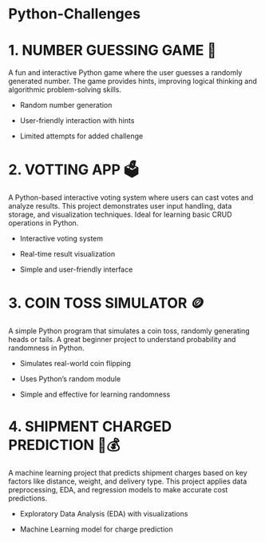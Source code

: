 # Python-Challenges

# 1.	NUMBER GUESSING GAME 🎲
   
A fun and interactive Python game where the user guesses a randomly generated number. The game provides hints, improving logical thinking and algorithmic problem-solving skills.

* Random number generation

* User-friendly interaction with hints

* Limited attempts for added challenge


# 2.	VOTTING APP 🗳️
   
A Python-based interactive voting system where users can cast votes and analyze results. This project demonstrates user input handling, data storage, and visualization techniques. Ideal for learning basic CRUD operations in Python.

* Interactive voting system

* Real-time result visualization

* Simple and user-friendly interface


# 3.	COIN TOSS SIMULATOR 🪙
   
A simple Python program that simulates a coin toss, randomly generating heads or tails. A great beginner project to understand probability and randomness in Python.

* Simulates real-world coin flipping

* Uses Python’s random module

* Simple and effective for learning randomness


# 4.	SHIPMENT CHARGED PREDICTION 🚚💰
   
A machine learning project that predicts shipment charges based on key factors like distance, weight, and delivery type. This project applies data preprocessing, EDA, and regression models to make accurate cost predictions.

* Exploratory Data Analysis (EDA) with visualizations

* Machine Learning model for charge prediction


